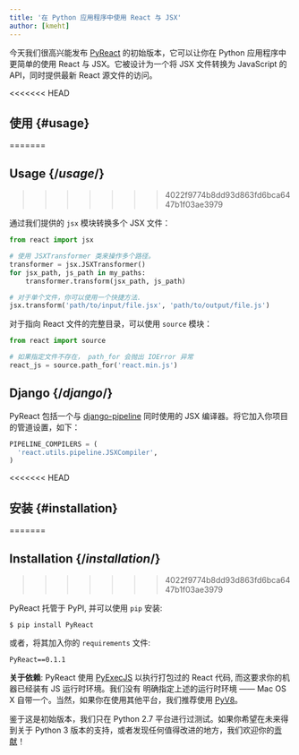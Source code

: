 ```yaml
---
title: '在 Python 应用程序中使用 React 与 JSX'
author: [kmeht]
---
```


今天我们很高兴能发布 [PyReact](https://github.com/facebook/react-python) 的初始版本，它可以让你在 Python 应用程序中更简单的使用 React 与 JSX。它被设计为一个将 JSX 文件转换为 JavaScript 的 API，同时提供最新 React 源文件的访问。

<<<<<<< HEAD
## 使用 {#usage}
=======
## Usage {/*usage*/}
>>>>>>> 4022f9774b8dd93d863fd6bca6447b1f03ae3979

通过我们提供的 `jsx` 模块转换多个 JSX 文件：

```python
from react import jsx

# 使用 JSXTransformer 类来操作多个路径。
transformer = jsx.JSXTransformer()
for jsx_path, js_path in my_paths:
    transformer.transform(jsx_path, js_path)

# 对于单个文件，你可以使用一个快捷方法.
jsx.transform('path/to/input/file.jsx', 'path/to/output/file.js')
```

对于指向 React 文件的完整目录，可以使用 `source` 模块：

```python
from react import source

# 如果指定文件不存在， path_for 会抛出 IOError 异常
react_js = source.path_for('react.min.js')
```

## Django {/*django*/}

PyReact 包括一个与 [django-pipeline](https://github.com/cyberdelia/django-pipeline) 同时使用的 JSX 编译器。将它加入你项目的管道设置，如下：

```python
PIPELINE_COMPILERS = (
  'react.utils.pipeline.JSXCompiler',
)
```

<<<<<<< HEAD
## 安装 {#installation}
=======
## Installation {/*installation*/}
>>>>>>> 4022f9774b8dd93d863fd6bca6447b1f03ae3979

PyReact 托管于 PyPI, 并可以使用 `pip` 安装:

    $ pip install PyReact

或者，将其加入你的 `requirements` 文件:

    PyReact==0.1.1

**关于依赖**: PyReact 使用 [PyExecJS](https://github.com/doloopwhile/PyExecJS) 以执行打包过的 React 代码, 而这要求你的机器已经装有 JS 运行时环境。我们没有 明确指定上述的运行时环境 —— Mac OS X 自带一个。当然，如果你在使用其他平台，我们推荐使用 [PyV8](https://code.google.com/p/pyv8/)。

鉴于这是初始版本，我们只在 Python 2.7 平台进行过测试。如果你希望在未来得到关于 Python 3 版本的支持，或者发现任何值得改进的地方，我们欢迎你的[贡献](https://github.com/facebook/react-python/blob/master/CONTRIBUTING.md)！
